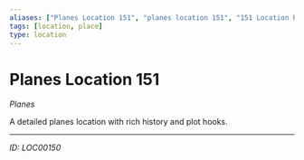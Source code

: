 ```yaml
---
aliases: ["Planes Location 151", "planes location 151", "151 Location Planes"]
tags: [location, place]
type: location
---
```


# Planes Location 151

*Planes*

A detailed planes location with rich history and plot hooks.

---
*ID: LOC00150*